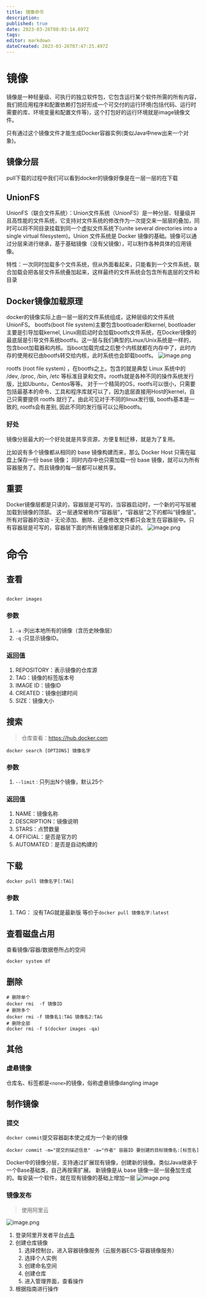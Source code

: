 ```yaml
---
title: 镜像命令
description: 
published: true
date: 2023-03-26T08:03:14.697Z
tags: 
editor: markdown
dateCreated: 2023-03-26T07:47:25.497Z
---
```

# 镜像
镜像是一种轻量级、可执行的独立软件包，它包含运行某个软件所需的所有内容，我们把应用程序和配置依赖打包好形成一个可交付的运行环境(包括代码、运行时需要的库、环境变量和配置文件等)，这个打包好的运行环境就是image镜像文件。
 
只有通过这个镜像文件才能生成Docker容器实例(类似Java中new出来一个对象)。
## 镜像分层
pull下载的过程中我们可以看到docker的镜像好像是在一层一层的在下载

## UnionFS
UnionFS（联合文件系统）：Union文件系统（UnionFS）是一种分层、轻量级并且高性能的文件系统，它支持对文件系统的修改作为一次提交来一层层的叠加，同时可以将不同目录挂载到同一个虚拟文件系统下(unite several directories into a single virtual filesystem)。Union 文件系统是 Docker 镜像的基础。镜像可以通过分层来进行继承，基于基础镜像（没有父镜像），可以制作各种具体的应用镜像。
 
特性：一次同时加载多个文件系统，但从外面看起来，只能看到一个文件系统，联合加载会把各层文件系统叠加起来，这样最终的文件系统会包含所有底层的文件和目录


 
## Docker镜像加载原理
docker的镜像实际上由一层一层的文件系统组成，这种层级的文件系统UnionFS。
bootfs(boot file system)主要包含bootloader和kernel, bootloader主要是引导加载kernel, Linux刚启动时会加载bootfs文件系统，在Docker镜像的最底层是引导文件系统bootfs。这一层与我们典型的Linux/Unix系统是一样的，包含boot加载器和内核。当boot加载完成之后整个内核就都在内存中了，此时内存的使用权已由bootfs转交给内核，此时系统也会卸载bootfs。
![image.png](https://raw.githubusercontent.com/cour125822/photo_wi/main/wiki/202303271211530.png)

rootfs (root file system) ，在bootfs之上。包含的就是典型 Linux 系统中的 /dev, /proc, /bin, /etc 等标准目录和文件。rootfs就是各种不同的操作系统发行版，比如Ubuntu，Centos等等。 
对于一个精简的OS，rootfs可以很小，只需要包括最基本的命令、工具和程序库就可以了，因为底层直接用Host的kernel，自己只需要提供 rootfs 就行了。由此可见对于不同的linux发行版, bootfs基本是一致的, rootfs会有差别, 因此不同的发行版可以公用bootfs。
 
 
### 好处
镜像分层最大的一个好处就是共享资源，方便复制迁移，就是为了复用。
 
比如说有多个镜像都从相同的 base 镜像构建而来，那么 Docker Host 只需在磁盘上保存一份 base 镜像；
同时内存中也只需加载一份 base 镜像，就可以为所有容器服务了。而且镜像的每一层都可以被共享。

## 重要
Docker镜像层都是只读的，容器层是可写的，当容器启动时，一个新的可写层被加载到镜像的顶部。
这一层通常被称作“容器层”，“容器层”之下的都叫“镜像层”。
所有对容器的改动 - 无论添加、删除、还是修改文件都只会发生在容器层中。只有容器层是可写的，容器层下面的所有镜像层都是只读的。
![image.png](https://raw.githubusercontent.com/cour125822/photo_wi/main/wiki/202303271212413.png)




# 命令
## 查看
```shell

docker images
```
### 参数
1. `-a` :列出本地所有的镜像（含历史映像层）
2. `-q` :只显示镜像ID。

### 返回值
1. REPOSITORY：表示镜像的仓库源
2. TAG：镜像的标签版本号
3. IMAGE ID：镜像ID
4. CREATED：镜像创建时间
5. SIZE：镜像大小


## 搜索
> 仓库查看：https://hub.docker.com
```shell
docker search [OPTIONS] 镜像名字
```
### 参数
1. `--limit` : 只列出N个镜像，默认25个

### 返回值
1. NAME：镜像名称
2. DESCRIPTION：镜像说明
3. STARS：点赞数量
4. OFFICIAL：是否是官方的
5. AUTOMATED：是否是自动构建的

## 下载

```shell
docker pull 镜像名字[:TAG]
```

### 参数
1. TAG： 没有TAG就是最新版 等价于`docker pull 镜像名字:latest`

## 查看磁盘占用
查看镜像/容器/数据卷所占的空间
```shell
docker system df 
```


## 删除
```shell
# 删除单个
docker rmi  -f 镜像ID
# 删除多个
docker rmi -f 镜像名1:TAG 镜像名2:TAG 
# 删除全部
docker rmi -f $(docker images -qa)
```


## 其他
### 虚悬镜像
仓库名、标签都是`<none>`的镜像，俗称虚悬镜像dangling image


## 制作镜像
### 提交
`docker commit`提交容器副本使之成为一个新的镜像
```shell
docker commit -m="提交的描述信息" -a="作者" 容器ID 要创建的目标镜像名:[标签名]
```
Docker中的镜像分层，支持通过扩展现有镜像，创建新的镜像。类似Java继承于一个Base基础类，自己再按需扩展。
新镜像是从 base 镜像一层一层叠加生成的。每安装一个软件，就在现有镜像的基础上增加一层
![image.png](https://raw.githubusercontent.com/cour125822/photo_wi/main/wiki/202303271214290.png)


### 镜像发布
> 使用阿里云

![image.png](https://raw.githubusercontent.com/cour125822/photo_wi/main/wiki/202303271215917.png)
1. 登录阿里开发者平台[点击](https://promotion.aliyun.com/ntms/act/kubernetes.html)
2. 创建仓库镜像
	1. 选择控制台，进入容器镜像服务（云服务器ECS-容器镜像服务）
	2. 选择个人实例
	3. 创建命名空间
	4. 创建仓库
	5. 进入管理界面，查看操作
3. 根据指南进行操作